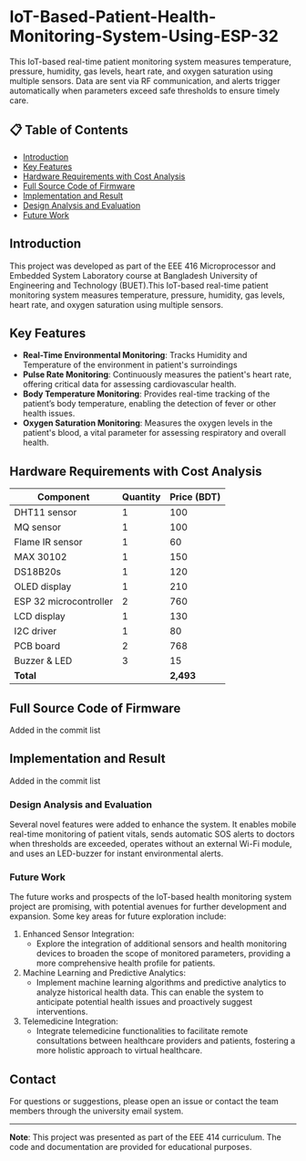 # IoT-Based-Patient-Health-Monitoring-System-Using-ESP-32

This IoT-based real-time patient monitoring system measures temperature, pressure, humidity, gas levels, heart rate, and oxygen saturation using multiple sensors. Data are sent via RF communication, and alerts trigger automatically when parameters exceed safe thresholds to ensure timely care.


## 📋 Table of Contents
- [Introduction](#introduction)
- [Key Features](#features)
- [Hardware Requirements with Cost Analysis](#hardware-requirements-with-cost-analysis)
- [Full Source Code of Firmware](#full-source-code-of-firmware)
- [Implementation and Result](#implementation-and-result)
- [Design Analysis and Evaluation](#design-analysis-and-evaluation)
- [Future Work](#future-work)


##  Introduction

This project was developed as part of the EEE 416 Microprocessor and Embedded System Laboratory course at Bangladesh University of Engineering and Technology (BUET).This IoT-based real-time patient monitoring system measures temperature, pressure, humidity, gas levels, heart rate, and oxygen saturation using multiple sensors.


##  Key Features

- **Real-Time Environmental Monitoring**: Tracks Humidity and Temperature of the environment in patient's surroindings
- **Pulse Rate Monitoring**: Continuously measures the patient's heart rate, offering critical data for assessing cardiovascular health.
- **Body Temperature Monitoring**: Provides real-time tracking of the patient’s body temperature, enabling the detection of fever or other health issues.
- **Oxygen Saturation Monitoring**: Measures the oxygen levels in the patient's blood, a vital parameter for assessing respiratory and overall health.

##  Hardware Requirements with Cost Analysis

| Component | Quantity | Price (BDT) |
|-----------|----------|-------------|
| DHT11 sensor | 1 | 100 |
| MQ sensor | 1 | 100|
| Flame IR sensor | 1 | 60 |
| MAX 30102 | 1 | 150 |
| DS18B20s | 1 | 120 |
| OLED display | 1 | 210 |
| ESP 32 microcontroller | 2 | 760 |
| LCD display | 1 | 130 |
| I2C driver | 1 | 80 |
| PCB board | 2 | 768 |
| Buzzer & LED | 3 | 15 |
| **Total** | | **2,493** |

## Full Source Code of Firmware
Added in the commit list

##  Implementation and Result
Added in the commit list



### Design Analysis and Evaluation

Several novel features were added to enhance the system. It enables mobile real-time monitoring of patient vitals, sends automatic SOS alerts to doctors when thresholds are exceeded, operates without an external Wi-Fi module, and uses an LED-buzzer for instant environmental alerts.

### Future Work

The future works and prospects of the IoT-based health monitoring system project are promising, with potential avenues for further development and expansion. Some key areas for future exploration include:
1.	Enhanced Sensor Integration:
    -	Explore the integration of additional sensors and health monitoring devices to broaden the scope of monitored parameters, providing a more comprehensive health profile for patients.
2.	Machine Learning and Predictive Analytics:
    -	Implement machine learning algorithms and predictive analytics to analyze historical health data. This can enable the system to anticipate potential health issues and proactively suggest interventions.
3.	Telemedicine Integration:
    -	Integrate telemedicine functionalities to facilitate remote consultations between healthcare providers and patients, fostering a more holistic approach to virtual healthcare.


##  Contact

For questions or suggestions, please open an issue or contact the team members through the university email system.

---

**Note**: This project was presented as part of the EEE 414 curriculum. The code and documentation are provided for educational purposes.
